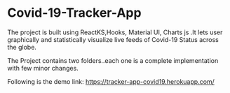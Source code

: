 # Covid-19-Tracker-App
The project is built using ReactKS,Hooks, Material UI, Charts js .It lets user graphically and statistically visualize live feeds of Covid-19 Status across the globe.

The Project contains two folders..each one is a complete implementation with few minor changes.


Following is the demo link:
https://tracker-app-covid19.herokuapp.com/
